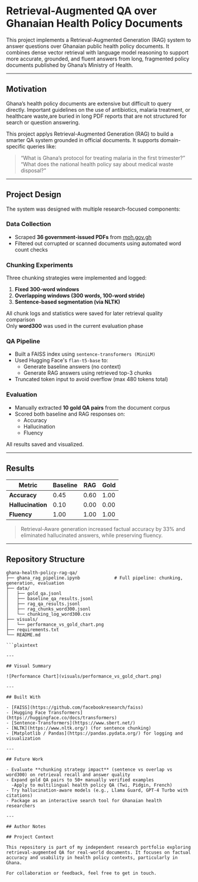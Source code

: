 # Retrieval-Augmented QA over Ghanaian Health Policy Documents

This project implements a Retrieval-Augmented Generation (RAG) system to answer questions over Ghanaian public health policy documents. It combines dense vector retrieval with language model reasoning to support more accurate, grounded, and fluent answers from long, fragmented policy documents published by Ghana’s Ministry of Health.

---

## Motivation

Ghana’s health policy documents are extensive but difficult to query directly. Important guidelines on the use of antibiotics, malaria treatment, or healthcare waste,are buried in long PDF reports that are not structured for search or question answering.

This project applys Retrieval-Augmented Generation (RAG) to build a smarter QA system grounded in official documents. It supports domain-specific queries like:

> “What is Ghana’s protocol for treating malaria in the first trimester?”  
> “What does the national health policy say about medical waste disposal?”

---

## Project Design

The system was designed with multiple research-focused components:

### Data Collection

- Scraped **36 government-issued PDFs** from [moh.gov.gh](https://moh.gov.gh/)
- Filtered out corrupted or scanned documents using automated word count checks

### Chunking Experiments

Three chunking strategies were implemented and logged:

1. **Fixed 300-word windows**
2. **Overlapping windows (300 words, 100-word stride)**
3. **Sentence-based segmentation (via NLTK)**

All chunk logs and statistics were saved for later retrieval quality comparison  
 Only **word300** was used in the current evaluation phase

### QA Pipeline

- Built a FAISS index using `sentence-transformers (MiniLM)`
- Used Hugging Face's `flan-t5-base` to:
  - Generate baseline answers (no context)
  - Generate RAG answers using retrieved top-3 chunks
- Truncated token input to avoid overflow (max 480 tokens total)

### Evaluation

- Manually extracted **10 gold QA pairs** from the document corpus
- Scored both baseline and RAG responses on:
  - Accuracy
  - Hallucination
  - Fluency

All results saved and visualized.

---

## Results

| Metric            | Baseline | RAG  | Gold |
| ----------------- | -------- | ---- | ---- |
| **Accuracy**      | 0.45     | 0.60 | 1.00 |
| **Hallucination** | 0.10     | 0.00 | 0.00 |
| **Fluency**       | 1.00     | 1.00 | 1.00 |

> Retrieval-Aware generation increased factual accuracy by 33% and eliminated hallucinated answers, while preserving fluency.

---

## Repository Structure

````plaintext
ghana-health-policy-rag-qa/
├── ghana_rag_pipeline.ipynb             # Full pipeline: chunking, generation, evaluation
├── data/
│   ├── gold_qa.jsonl
│   ├── baseline_qa_results.jsonl
│   ├── rag_qa_results.jsonl
│   ├── rag_chunks_word300.jsonl
│   └── chunking_log_word300.csv
├── visuals/
│   └── performance_vs_gold_chart.png
├── requirements.txt
└── README.md

```plaintext

---

## Visual Summary

![Performance Chart](visuals/performance_vs_gold_chart.png)

---

## Built With

- [FAISS](https://github.com/facebookresearch/faiss)
- [Hugging Face Transformers](https://huggingface.co/docs/transformers)
- [Sentence-Transformers](https://www.sbert.net/)
- [NLTK](https://www.nltk.org/) (for sentence chunking)
- [Matplotlib / Pandas](https://pandas.pydata.org/) for logging and visualization

---

## Future Work

- Evaluate **chunking strategy impact** (sentence vs overlap vs word300) on retrieval recall and answer quality
- Expand gold QA pairs to 50+ manually verified examples
  -Apply to multilingual health policy QA (Twi, Pidgin, French)
- Try hallucination-aware models (e.g., Llama Guard, GPT-4 Turbo with citations)
- Package as an interactive search tool for Ghanaian health researchers

---

## Author Notes

## Project Context

This repository is part of my independent research portfolio exploring retrieval-augmented QA for real-world documents. It focuses on factual accuracy and usability in health policy contexts, particularly in Ghana.

For collaboration or feedback, feel free to get in touch.

````

```

```
